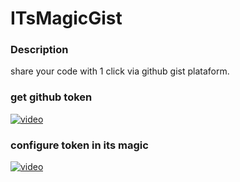 # ITsMagicGist

### Description

share your code with 1 click via github gist plataform.

### get github token

[![video](https://img.youtube.com/vi/H_uyu9pzUE0/hqdefault.jpg)](https://youtu.be/H_uyu9pzUE0)

### configure token in its magic

[![video](https://img.youtu.be/vi/pf7DbJbGlF0)](https://youtu.be/pf7DbJbGlF0)
